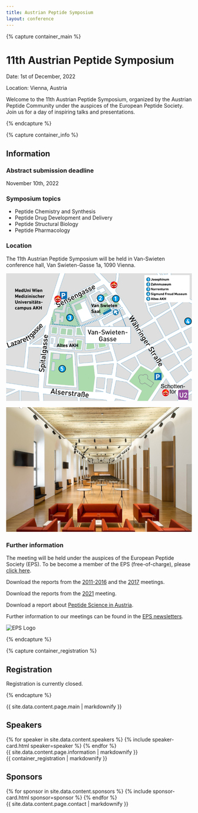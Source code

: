 ```yaml
---
title: Austrian Peptide Symposium
layout: conference
---
```


{% capture container_main %}
<!-- MAIN SECTION -->
# 11th Austrian Peptide Symposium

Date: 1st of December, 2022

Location: Vienna, Austria

Welcome to the 11th Austrian Peptide Symposium, organized by the Austrian Peptide Community under the auspices of the European Peptide Society. Join us for a day of inspiring talks and presentations.
<!-- END MAIN SECTION -->
{% endcapture %}

{% capture container_info %}
<!-- INFORMATION SECTION -->
## Information
### Abstract submission deadline
November 10th, 2022

### Symposium topics
- Peptide Chemistry and Synthesis
- Peptide Drug Development and Delivery
- Peptide Structural Biology
- Peptide Pharmacology

### Location
The 11th Austrian Peptide Symposium will be held in Van-Swieten conference hall, Van Swieten-Gasse 1a, 1090 Vienna.

![Van Swieten Hall Map](/assets/images/vsplan.gif)

![Van Swieten Hall Picture](/assets/images/vspic.jpg)

### Further information
The meeting will be held under the auspices of the European Peptide Society (EPS). To be become a member of the EPS (free-of-charge), please [click here](https://www.eurpepsoc.com/benefits-of-membership/).

Download the reports from the [2011-2016](https://www.meduniwien.ac.at/pharmakologie/ms/Report_AtPS2011-2016.pdf) and the [2017](https://www.meduniwien.ac.at/pharmakologie/ms/Report_AtPS2017.pdf) meetings.

Download the reports from the [2021](https://austrianpeptides.org/assets/report2021.pdf) meeting.

Download a report about [Peptide Science in Austria](https://www.meduniwien.ac.at/pharmakologie/ms/Peptide%20Science%20in%20Austria.pdf).

Further information to our meetings can be found in the [EPS newsletters](https://www.eurpepsoc.com/eps-newsletter-archive/).

![EPS Logo](https://www.meduniwien.ac.at/pharmakologie/ms/epslogo.gif)

<!-- END INFORMATION SECTION -->
{% endcapture %}

{% capture container_registration %}
<!-- MAIN SECTION -->
## Registration
Registration is currently closed.
<!-- Ready to join us at the symposium? Click the button below to register: -->

<!-- [Register Now](/registration) -->
<!-- END MAIN SECTION -->
{% endcapture %}


<div class="container container-main" id="home">
  {{ site.data.content.page.main | markdownify }}
</div>

<div class="container container-speakers" id="speakers">
  <h2>Speakers</h2>
  <div id="speaker-list">
  {% for speaker in site.data.content.speakers %}
    {% include speaker-card.html speaker=speaker %}
  {% endfor %}
  </div>
</div>

<div class="container container-info" id="information">
  {{ site.data.content.page.information | markdownify }}
</div>

<div class="container container-registration" id="registration">
  {{ container_registration | markdownify }}
</div>

<div class="container container-sponsors">
  <h2>Sponsors</h2>
  <div id="sponsor-list">
  {% for sponsor in site.data.content.sponsors %}
    {% include sponsor-card.html sponsor=sponsor %}
  {% endfor %}
  </div>
</div>

<div class="container container-contact" id="contact">
	{{ site.data.content.page.contact | markdownify }}
</div>
